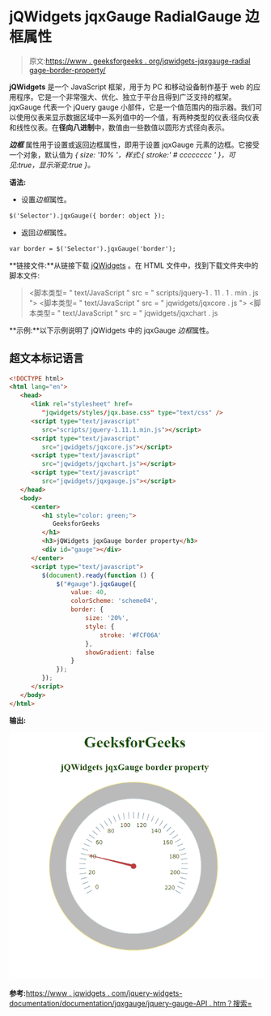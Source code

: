 # jQWidgets jqxGauge RadialGauge 边框属性

> 原文:[https://www . geeksforgeeks . org/jqwidgets-jqxgauge-radial gage-border-property/](https://www.geeksforgeeks.org/jqwidgets-jqxgauge-radialgauge-border-property/)

**jQWidgets** 是一个 JavaScript 框架，用于为 PC 和移动设备制作基于 web 的应用程序。它是一个非常强大、优化、独立于平台且得到广泛支持的框架。jqxGauge 代表一个 jQuery gauge 小部件，它是一个值范围内的指示器。我们可以使用仪表来显示数据区域中一系列值中的一个值，有两种类型的仪表:径向仪表和线性仪表。在**径向八进制**中，数值由一些数值以圆形方式径向表示。

***边框*** 属性用于设置或返回边框属性，即用于设置 jqxGauge 元素的边框。它接受一个对象，默认值为 *{ size: '10% '，样式:{ stroke:' # cccccccc ' }，可见:true，显示渐变:true }。*

**语法:**

*   设置*边框*属性。

```html
$('Selector').jqxGauge({ border: object });  
```

*   返回*边框*属性。

```html
var border = $('Selector').jqxGauge('border');
```

**链接文件:**从链接下载 [jQWidgets](https://www.jqwidgets.com/download/) 。在 HTML 文件中，找到下载文件夹中的脚本文件:

> <link rel="”stylesheet”" href="”jqwidgets/styles/jqx.base.css”" type="”text/css”">
> <脚本类型= " text/JavaScript " src = " scripts/jquery-1 . 11 . 1 . min . js "></脚本类型>
> <脚本类型= " text/JavaScript " src = " jqwidgets/jqxcore . js "></脚本类型>
> <脚本类型= " text/JavaScript " src = " jqwidgets/jqxchart . js

**示例:**以下示例说明了 jQWidgets 中的 jqxGauge *边框*属性。

## 超文本标记语言

```html
<!DOCTYPE html>
<html lang="en">
   <head>
      <link rel="stylesheet" href=
         "jqwidgets/styles/jqx.base.css" type="text/css" />
      <script type="text/javascript" 
         src="scripts/jquery-1.11.1.min.js"></script>
      <script type="text/javascript" 
         src="jqwidgets/jqxcore.js"></script>
      <script type="text/javascript" 
         src="jqwidgets/jqxchart.js"></script>
      <script type="text/javascript" 
         src="jqwidgets/jqxgauge.js"></script>
   </head>
   <body>
      <center>
         <h1 style="color: green;">
            GeeksforGeeks
         </h1>
         <h3>jQWidgets jqxGauge border property</h3>
         <div id="gauge"></div>
      </center>
      <script type="text/javascript">
         $(document).ready(function () {
             $("#gauge").jqxGauge({   
                 value: 40,
                 colorScheme: 'scheme04',
                 border: { 
                     size: '20%', 
                     style: { 
                         stroke: '#FCF06A'
                     },
                     showGradient: false 
                 }
             });
         });
      </script>
   </body>
</html>
```

**输出:**

![](img/de60d57797af609758b2a0115a2ade85.png)

**参考:**[https://www . jqwidgets . com/jquery-widgets-documentation/documentation/jqxgauge/jquery-gauge-API . htm？搜索=](https://www.jqwidgets.com/jquery-widgets-documentation/documentation/jqxgauge/jquery-gauge-api.htm?search=)